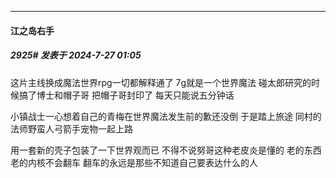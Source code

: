 ﻿
*****

####  江之岛右手  
##### 2925#       发表于 2024-7-27 01:05

这片主线换成魔法世界rpg一切都解释通了 7g就是一个世界魔法 碰太郎研究的时候搞了博士和帽子哥 把帽子哥封印了 每天只能说五分钟话

小镇战士一心想着自己的青梅在世界魔法发生前的歉还没倒 于是踏上旅途 同村的法师野蛮人弓箭手宠物一起上路

用一套新的壳子包装了一下世界观而已 不得不说努哥这种老皮炎是懂的 老的东西 老的内核不会翻车 翻车的永远是那些不知道自己要表达什么的人

